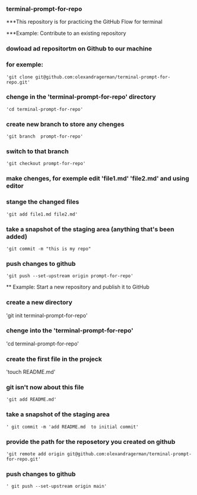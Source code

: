 ### terminal-prompt-for-repo
***This repository is for practicing the GitHub Flow for terminal

***Example: Contribute to an existing repository
### dowload ad repositortm on Github  to our machine
### for exemple:
    'git clone git@github.com:olexandragerman/terminal-prompt-for-repo.git'
### chenge in the 'terminal-prompt-for-repo' directory
    'cd terminal-prompt-for-repo'
### create new branch to store any chenges
    'git branch  prompt-for-repo'
### switch to that branch 
    'git checkout prompt-for-repo'
### make chenges, for exemple  edit 'file1.md'  'file2.md' and using editor
### stange the changed files
    'git add file1.md file2.md'
### take a snapshot of the staging area (anything that's been added)
    'git commit -m "this is my repo"
### push changes to github
    'git push --set-upstream origin prompt-for-repo'


** Example: Start a new repository and publish it to GitHub
### create a new directory
   'git init terminal-prompt-for-repo'
### chenge into the 'terminal-prompt-for-repo'
   'cd terminal-prompt-for-repo'
### create the first file in the projeck
   'touch README.md'
### git isn't now about this file
    'git add README.md'
### take a snapshot of the staging area 
    ' git commit -m 'add README.md  to initial commit'
### provide the  path for the reposetory you created on github
    'git remote add origin git@github.com:olexandragerman/terminal-prompt-for-repo.git'
### push changes to github 
    ' git push --set-upstream origin main'
